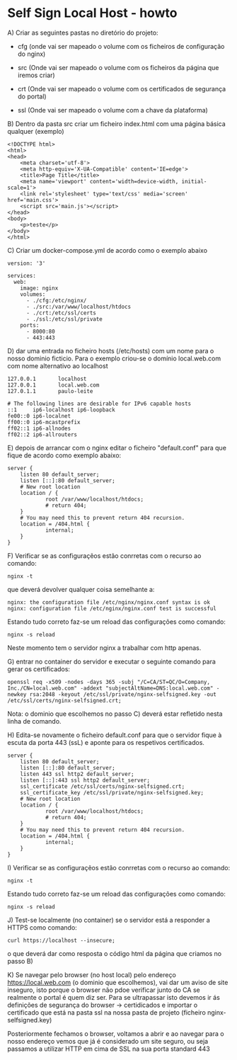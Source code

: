# Self Sign Local Host - howto


A) Criar as seguintes pastas no diretório do projeto:

 - cfg (onde vai ser mapeado o volume com os ficheiros de configuração do nginx)

 - src (Onde vai ser mapeado o volume com os ficheiros da página que iremos criar)

 - crt (Onde vai ser mapeado o volume com os certificados de segurança do portal)

 - ssl (Onde vai ser mapeado o volume com a chave da plataforma)

B) Dentro da pasta src criar um ficheiro index.html com uma página básica qualquer (exemplo)

```
<!DOCTYPE html>
<html>
<head>
    <meta charset='utf-8'>
    <meta http-equiv='X-UA-Compatible' content='IE=edge'>
    <title>Page Title</title>
    <meta name='viewport' content='width=device-width, initial-scale=1'>
    <link rel='stylesheet' type='text/css' media='screen' href='main.css'>
    <script src='main.js'></script>
</head>
<body>
    <p>teste</p>
</body>
</html>
```


C) Criar um docker-compose.yml de acordo como o exemplo abaixo

```
version: '3'

services:
  web:
    image: nginx
    volumes:
      - ./cfg:/etc/nginx/
      - ./src:/var/www/localhost/htdocs
      - ./crt:/etc/ssl/certs
      - ./ssl:/etc/ssl/private
    ports:
      - 8000:80
      - 443:443
```

D) dar uma entrada no ficheiro hosts (/etc/hosts) com um nome para o nosso dominio ficticio. Para o exemplo criou-se o domínio local.web.com com nome alternativo ao localhost

```
127.0.0.1       localhost
127.0.0.1       local.web.com
127.0.1.1       paulo-leite

# The following lines are desirable for IPv6 capable hosts
::1     ip6-localhost ip6-loopback
fe00::0 ip6-localnet
ff00::0 ip6-mcastprefix
ff02::1 ip6-allnodes
ff02::2 ip6-allrouters
```

E) depois de arrancar com o nginx editar o ficheiro "default.conf" para que fique de acordo como exemplo abaixo:

```
server {
    listen 80 default_server;
    listen [::]:80 default_server;
    # New root location
    location / {
            root /var/www/localhost/htdocs; 
            # return 404;
    }
    # You may need this to prevent return 404 recursion.
    location = /404.html {
            internal;
    }
}
```

F) Verificar se as configuraçẽos estão conrretas com o recurso ao comando:

```
nginx -t
```

que deverá devolver qualquer coisa semelhante a:

```
nginx: the configuration file /etc/nginx/nginx.conf syntax is ok
nginx: configuration file /etc/nginx/nginx.conf test is successful
```

Estando tudo correto faz-se um reload das configurações como comando:

```
nginx -s reload
```

Neste momento tem o servidor nginx a trabalhar com http apenas.


G) entrar no container do servidor e executar o seguinte comando para gerar os certificados:

```
openssl req -x509 -nodes -days 365 -subj "/C=CA/ST=QC/O=Company, Inc./CN=local.web.com" -addext "subjectAltName=DNS:local.web.com" -newkey rsa:2048 -keyout /etc/ssl/private/nginx-selfsigned.key -out /etc/ssl/certs/nginx-selfsigned.crt;
```

Nota: o dominio que escolhemos no passo C) deverá estar refletido nesta linha de comando.

H) Edita-se novamente o ficheiro default.conf para que o servidor fique à escuta da porta 443 (ssL) e aponte para os respetivos certificados.

```
server {
    listen 80 default_server;
    listen [::]:80 default_server;
    listen 443 ssl http2 default_server;
    listen [::]:443 ssl http2 default_server;
    ssl_certificate /etc/ssl/certs/nginx-selfsigned.crt;
    ssl_certificate_key /etc/ssl/private/nginx-selfsigned.key;
    # New root location
    location / {
            root /var/www/localhost/htdocs; 
            # return 404;
    }
    # You may need this to prevent return 404 recursion.
    location = /404.html {
            internal;
    }
}
```

I) Verificar se as configuraçẽos estão conrretas com o recurso ao comando:

```
nginx -t
```
Estando tudo correto faz-se um reload das configurações como comando:
```
nginx -s reload
```

J) Test-se localmente (no container) se o servidor está a responder a HTTPS como comando:

```
curl https://localhost --insecure;
```
o que deverá dar como resposta o código html da página que criamos no passo B)

K) Se navegar pelo browser (no host local) pelo endereço https://local.web.com (o dominio que escolhemos), vai dar um aviso de site inseguro, isto porque o browser não pdoe verificar junto do CA se realmente o portal é quem diz ser. Para se ultrapassar isto devemos ir ás definições de segurança do browser -> certidicados e importar o certificado que está na pasta ssl na nossa pasta de projeto (ficheiro nginx-selfsigned.key)

Posteriormente fechamos o browser, voltamos a abrir e ao navegar para o nosso endereço vemos que já é considerado um site seguro, ou seja passamos a utilizar HTTP em cima de SSL na sua porta standard 443


